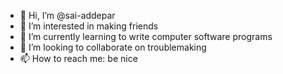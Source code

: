 - 👋 Hi, I’m @sai-addepar
- 👀 I’m interested in making friends
- 🌱 I’m currently learning to write computer software programs
- 💞️ I’m looking to collaborate on troublemaking
- 📫 How to reach me: be nice

<!---
sai-addepar/sai-addepar is a ✨ special ✨ repository because its `README.md` (this file) appears on your GitHub profile.
You can click the Preview link to take a look at your changes.
--->
